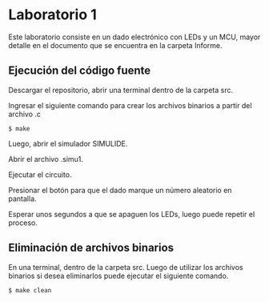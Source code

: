 # Laboratorio 1

Este laboratorio consiste en un dado electrónico con LEDs y un MCU, mayor detalle en el documento que se encuentra en la carpeta Informe.

## Ejecución del código fuente

Descargar el repositorio, abrir una terminal dentro de la carpeta src.

Ingresar el siguiente comando para crear los archivos binarios a partir del archivo .c

`$ make`

Luego, abrir el simulador SIMULIDE.

Abrir  el archivo .simu1.

Ejecutar el circuito.

Presionar el botón para que el dado marque un número aleatorio en pantalla.

Esperar unos segundos a que se apaguen los LEDs, luego puede repetir el proceso.

## Eliminación de archivos binarios

En una terminal, dentro de la carpeta src. Luego de utilizar los archivos binarios si desea eliminarlos puede ejecutar el siguiente comando.

`$ make clean`
